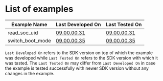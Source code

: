 # List of examples

| Example Name | Last Developed On | Last Tested On |
| ------------ | ----------------- | -------------- |
| read_soc_uid | [09.00.00.31] | [09.00.00.31] |
| switch_boot_mode | [09.00.00.35] | [09.00.00.35] |

`Last Developed On` refers to the SDK version on top of which the example was developed while `Last Tested On` refers to the SDK version with which it was tasted. The `Last Tested On` may differ from `Last Developed On` in case the example is tested successfully with newer SDK version without any changes in the example.

[09.00.00.31]: https://www.ti.com/tool/download/MCU-PLUS-SDK-AM64X/09.00.00.31
[09.00.00.35]: https://www.ti.com/tool/download/MCU-PLUS-SDK-AM64X/09.00.00.35
